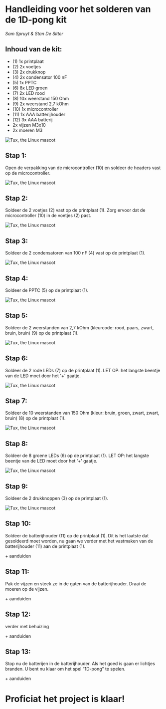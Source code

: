 # Handleiding voor het solderen van de 1D-pong kit
*Sam Spruyt & Stan De Sitter*
## Inhoud van de kit:
-	(1) 1x printplaat
-	(2) 2x voetjes
-	(3) 2x drukknop
-	(4) 2x condensator 100 nF
-	(5) 1x PPTC
-	(6) 8x LED groen
-	(7) 2x LED rood
-	(8) 10x weerstand 150 Ohm
-	(9) 2x weerstand 2,7 kOhm
- (10) 1x microcontroller
-	(11) 1x AAA batterijhouder
-	(12) 3x AAA batterij
-	2x vijzen M3x10
-	2x moeren M3

  ![Tux, the Linux mascot](/images/handleidingstap0.jpg)
## Stap 1:
Open de verpakking van de microcontroller (10) en soldeer de headers vast op de microcontroller.

![Tux, the Linux mascot](/images/handleidingstap1.png)

## Stap 2:
Soldeer de 2 voetjes (2) vast op de printplaat (1). Zorg ervoor dat de microcontroller (10) in de voetjes (2) past.

 ![Tux, the Linux mascot](/images/handleidingstap2.png)

## Stap 3:
Soldeer de 2 condensatoren van 100 nF (4) vast op de printplaat (1).

 ![Tux, the Linux mascot](/images/handleidingstap3.png)

## Stap 4:
Soldeer de PPTC (5) op de printplaat (1).

 ![Tux, the Linux mascot](/images/handleidingstap4.png)

## Stap 5:
Soldeer de 2 weerstanden van 2,7 kOhm (kleurcode: rood, paars, zwart, bruin, bruin) (9) op de printplaat (1).

 ![Tux, the Linux mascot](/images/handleidingstap5.png)

## Stap 6:
Soldeer de 2 rode LEDs (7) op de printplaat (1). LET OP: het langste beentje van de LED moet door het '+' gaatje.

 ![Tux, the Linux mascot](/images/handleidingstap6.png)


## Stap 7:
Soldeer de 10 weerstanden van 150 Ohm (kleur: bruin, groen, zwart, zwart, bruin) (8) op de printplaat (1).

 ![Tux, the Linux mascot](/images/handleidingstap7.png)


## Stap 8:
Soldeer de 8 groene LEDs (6) op de printplaat (1). LET OP: het langste beentje van de LED moet door het '+' gaatje.

 ![Tux, the Linux mascot](/images/handleidingstap8.png)


## Stap 9:
Soldeer de 2 drukknoppen (3) op de printplaat (1).

 ![Tux, the Linux mascot](/images/handleidingstap9.png)


## Stap 10:
Soldeer de batterijhouder (11) op de printplaat (1). Dit is het laatste dat gesoldeerd moet worden, nu gaan we verder met het vastmaken van de batterijhouder (11) aan de printplaat (1).

<foto> + aanduiden

## Stap 11:
Pak de vijzen en steek ze in de gaten van de batterijhouder. Draai de moeren op de vijzen.

<foto> + aanduiden

## Stap 12:
verder met behuizing

<foto> + aanduiden

## Stap 13:
Stop nu de batterijen in de batterijhouder. Als het goed is gaan er lichtjes branden. U bent nu klaar om het spel “1D-pong” te spelen.

<foto> + aanduiden




# Proficiat het project is klaar!
<foto>

